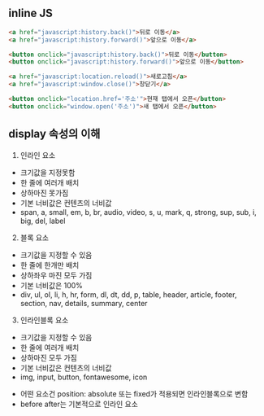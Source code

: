 ## inline JS  
```html
<a href="javascript:history.back()">뒤로 이동</a>
<a href="javascript:history.forward()">앞으로 이동</a>

<button onclick="javascript:history.back()">뒤로 이동</button>
<button onclick="javascript:history.forward()">앞으로 이동</button>

<a href="javascript:location.reload()">새로고침</a>
<a href="javascript:window.close()">창닫기</a>

<button onclick="location.href='주소'">현재 탭에서 오픈</button>
<button onclick="window.open('주소')">새 탭에서 오픈</button>
```  
  
  
## display 속성의 이해  
1. 인라인 요소  
- 크기값을 지정못함  
- 한 줄에 여러개 배치  
- 상하마진 못가짐  
- 기본 너비값은 컨텐츠의 너비값  
- span, a, small, em, b, br, audio, video, s, u, mark, q, strong, sup, sub, i, big, del, label  
  
2. 블록 요소  
- 크기값을 지정할 수 있음  
- 한 줄에 한개만 배치  
- 상하좌우 마진 모두 가짐  
- 기본 너비값은 100%  
- div, ul, ol, li, h, hr, form, dl, dt, dd, p, table, header, article, footer, section, nav, details, summary, center  
  
3. 인라인블록 요소  
- 크기값을 지정할 수 있음  
- 한 줄에 여러개 배치  
- 상하마진 모두 가짐  
- 기본 너비값은 컨텐츠의 너비값  
- img, input, button, fontawesome, icon  

* 어떤 요소건 position: absolute 또는 fixed가 적용되면 인라인블록으로 변함  
* before after는 기본적으로 인라인 요소  
  
  
  